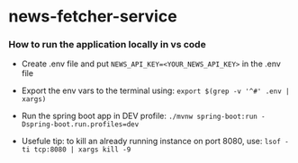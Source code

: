 # news-fetcher-service

### How to run the application locally in vs code 

- Create .env file and put ```NEWS_API_KEY=<YOUR_NEWS_API_KEY>``` in the .env file
- Export the env vars to the terminal using:
```export $(grep -v '^#' .env | xargs)```
- Run the spring boot app in DEV profile: 
```./mvnw spring-boot:run -Dspring-boot.run.profiles=dev```

- Usefule tip: to kill an already running instance on port 8080, use:
```lsof -ti tcp:8080 | xargs kill -9```